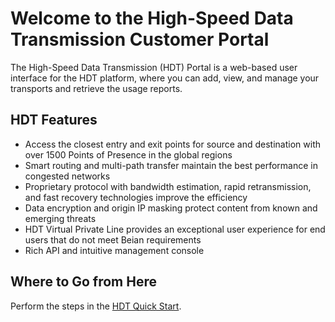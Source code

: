 # Welcome to the High-Speed Data Transmission Customer Portal
The High-Speed Data Transmission (HDT) Portal is a web-based user interface for the HDT platform, where you can add, view, and manage your transports and retrieve the usage reports.

## HDT Features
- Access the closest entry and exit points for source and destination with over 1500 Points of Presence in the global regions
- Smart routing and multi-path transfer maintain the best performance in congested networks
- Proprietary protocol with bandwidth estimation, rapid retransmission, and fast recovery technologies improve the efficiency 
- Data encryption and origin IP masking protect content from known and emerging threats
- HDT Virtual Private Line provides an exceptional user experience for end users that do not meet Beian requirements
- Rich API and intuitive management console

## Where to Go from Here
Perform the steps in the [HDT Quick Start](</docs/getting-started.md>).
